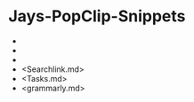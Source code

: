 # Jays-PopClip-Snippets

- <New NVUltra Note.md>
- <Diversity Orgs Tech.md>
- <Share In.md>
- <Searchlink.md>
- <Tasks.md>
- <grammarly.md>